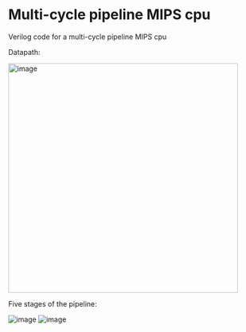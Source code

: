 # Multi-cycle pipeline MIPS cpu
Verilog code for a multi-cycle pipeline MIPS cpu

Datapath:

<img width="461" alt="image" src="https://user-images.githubusercontent.com/57092984/172033596-c484b864-ecb9-47e2-88be-e99b0f433436.png">

Five stages of the pipeline:

![image](https://user-images.githubusercontent.com/57092984/172033609-e9adc823-81d7-421a-8654-7ca6ccc215cf.png)
![image](https://user-images.githubusercontent.com/57092984/172033620-ee9987bf-5797-4285-a24d-2bd9856a9a29.png)
